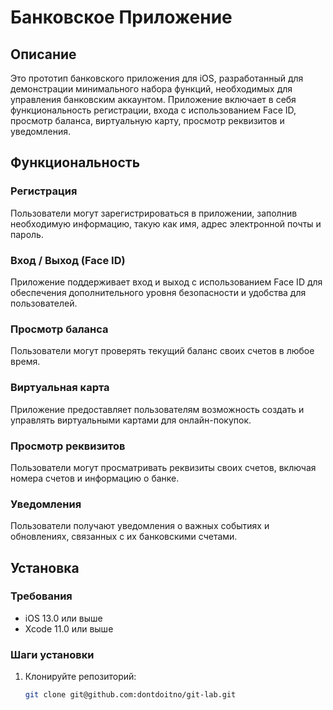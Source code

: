 # Банковское Приложение

## Описание

Это прототип банковского приложения для iOS, разработанный для демонстрации минимального набора функций, необходимых для управления банковским аккаунтом. Приложение включает в себя функциональность регистрации, входа с использованием Face ID, просмотр баланса, виртуальную карту, просмотр реквизитов и уведомления.

## Функциональность

### Регистрация

Пользователи могут зарегистрироваться в приложении, заполнив необходимую информацию, такую как имя, адрес электронной почты и пароль.

### Вход / Выход (Face ID)

Приложение поддерживает вход и выход с использованием Face ID для обеспечения дополнительного уровня безопасности и удобства для пользователей.

### Просмотр баланса

Пользователи могут проверять текущий баланс своих счетов в любое время.

### Виртуальная карта

Приложение предоставляет пользователям возможность создать и управлять виртуальными картами для онлайн-покупок.

### Просмотр реквизитов

Пользователи могут просматривать реквизиты своих счетов, включая номера счетов и информацию о банке.

### Уведомления

Пользователи получают уведомления о важных событиях и обновлениях, связанных с их банковскими счетами.

## Установка

### Требования

- iOS 13.0 или выше
- Xcode 11.0 или выше

### Шаги установки

1. Клонируйте репозиторий:

   ```sh
   git clone git@github.com:dontdoitno/git-lab.git
